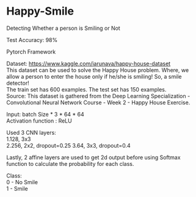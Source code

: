 # Happy-Smile
Detecting Whether a person is Smiling or Not

Test Accuracy: 98%

Pytorch Framework

Dataset: https://www.kaggle.com/iarunava/happy-house-dataset<br />
This dataset can be used to solve the Happy House problem. Where, we allow a person to enter the house only if he/she is smiling! So, a smile detector!<br />
The train set has 600 examples. The test set has 150 examples.<br />
Source: This dataset is gathered from the Deep Learning Specialization - Convolutional Neural Network Course - Week 2 - Happy House Exercise.<br />


Input: batch Size * 3 * 64 * 64
<br />
Activation function : ReLU

Used 3 CNN layers:<br />
1.128, 3x3 <br />
2.256, 2x2, dropout=0.25
3.64, 3x3, dropout=0.4<br />

Lastly, 2 affine layers are used to get 2d output before using Softmax function to calculate the probability for each class.  

Class:<br />
0 - No Smile<br />
1 - Smile<br />
